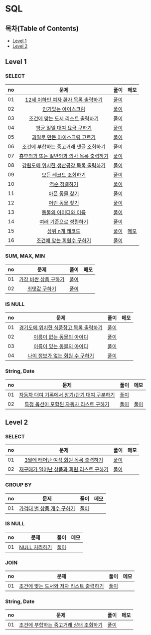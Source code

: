 # SQL

## 목차(Table of Contents)

- [Level 1](#level-1)
- [Level 2](#level-2)

## Level 1

### SELECT
| no | 문제 | 풀이 | 메모 |
|:--:|:--:|:--:|:--:|
| 01 | [12세 이하인 여자 환자 목록 출력하기](https://school.programmers.co.kr/learn/courses/30/lessons/132201?language=mysql) | [풀이](./Level%201/12세%20이하인%20여자%20환자%20목록%20출력하기/solution.sql) |  |
| 02 | [인기있는 아이스크림](https://school.programmers.co.kr/learn/courses/30/lessons/133024?language=mysql) | [풀이](./Level%201/인기있는%20아이스크림/solution.sql) |  |
| 03 | [조건에 맞는 도서 리스트 출력하기](https://school.programmers.co.kr/learn/courses/30/lessons/144853?language=mysql) | [풀이](./Level%201/조건에%20맞는%20도서%20리스트%20출력하기/solution.sql) |  |
| 04 | [평균 일일 대여 요금 구하기](https://school.programmers.co.kr/learn/courses/30/lessons/151136?language=mysql) | [풀이](./Level%201/평균%20일일%20대여%20요금%20구하기/solution.sql) |  |
| 05 | [과일로 만든 아이스크림 고르기](https://school.programmers.co.kr/learn/courses/30/lessons/133025?language=mysql) | [풀이](./Level%201/과일로%20만든%20아이스크림%20고르기/solution.sql) |  |
| 06 | [조건에 부합하는 중고거래 댓글 조회하기](https://school.programmers.co.kr/learn/courses/30/lessons/164673?language=mysql) | [풀이](./Level%201/조건에%20부합하는%20중고거래%20댓글%20조회하기/solution.sql) |  |
| 07 | [흉부외과 또는 일반외과 의사 목록 출력하기](https://school.programmers.co.kr/learn/courses/30/lessons/132203?language=mysql) | [풀이](./Level%201/흉부외과%20또는%20일반외과%20의사%20목록%20출력하기/solution.sql) |  |
| 08 | [강원도에 위치한 생산공장 목록 출력하기](https://school.programmers.co.kr/learn/courses/30/lessons/131112?language=mysql) | [풀이](./Level%201/강원도에%20위치한%20생산공장%20목록%20출력하기/solution.sql) |  |
| 09 | [모든 레코드 조회하기](https://school.programmers.co.kr/learn/courses/30/lessons/59034?language=mysql) | [풀이](./Level%201/모든%20레코드%20조회하기/solution.sql) |  |
| 10 | [역순 정렬하기](https://school.programmers.co.kr/learn/courses/30/lessons/59035?language=mysql) | [풀이](./Level%201/역순%20정렬하기/solution.sql) |  |
| 11 | [아픈 동물 찾기](https://school.programmers.co.kr/learn/courses/30/lessons/59036?language=mysql) | [풀이](./Level%201/아픈%20동물%20찾기/solution.sql) |  |
| 12 | [어린 동물 찾기](https://school.programmers.co.kr/learn/courses/30/lessons/59037?language=mysql) | [풀이](./Level%201/어린%20동물%20찾기/solution.sql) |  |
| 13 | [동물의 아이디와 이름](https://school.programmers.co.kr/learn/courses/30/lessons/59403?language=mysql) | [풀이](./Level%201/동물의%20아이디와%20이름/solution.sql) |  |
| 14 | [여러 기준으로 정렬하기](https://school.programmers.co.kr/learn/courses/30/lessons/59404?language=mysql) | [풀이](./Level%201/여러%20기준으로%20정렬하기/solution.sql) |  |
| 15 | [상위 n개 레코드](https://school.programmers.co.kr/learn/courses/30/lessons/59405?language=mysql) | [풀이](./Level%201/상위%20n개%20레코드/solution.sql) | [메모](./Level%201/상위%20n개%20레코드/memo.md) |
| 16 | [조건에 맞는 회원수 구하기](https://school.programmers.co.kr/learn/courses/30/lessons/131535?language=mysql) | [풀이](./Level%201/조건에%20맞는%20회원수%20구하기/solution.sql) |  |

### SUM, MAX, MIN
| no | 문제 | 풀이 | 메모 |
|:--:|:--:|:--:|:--:|
| 01 | [가장 비싼 상품 구하기](https://school.programmers.co.kr/learn/courses/30/lessons/131697?language=mysql) | [풀이](./Level%201/가장%20비싼%20상품%20구하기/solution.sql) |  |
| 02 | [최댓값 구하기](https://school.programmers.co.kr/learn/courses/30/lessons/59415?language=mysql) | [풀이](./Level%201/최댓값%20구하기/solution.sql) |  |

### IS NULL
| no | 문제 | 풀이 | 메모 |
|:--:|:--:|:--:|:--:|
| 01 | [경기도에 위치한 식품창고 목록 출력하기](https://school.programmers.co.kr/learn/courses/30/lessons/131114?language=mysql) | [풀이](./Level%201/경기도에%20위치한%20식품창고%20목록%20출력하기/solution.sql) |  |
| 02 | [이름이 없는 동물의 아이디](https://school.programmers.co.kr/learn/courses/30/lessons/59039?language=mysql) | [풀이](./Level%201/이름이%20없는%20동물의%20아이디/solution.sql) |  |
| 03 | [이름이 있는 동물의 아이디](https://school.programmers.co.kr/learn/courses/30/lessons/59407?language=mysql) | [풀이](./Level%201/이름이%20있는%20동물의%20아이디/solution.sql) |  |
| 04 | [나이 정보가 없는 회원 수 구하기](https://school.programmers.co.kr/learn/courses/30/lessons/131528?language=mysql) | [풀이](./Level%201/나이%20정보가%20없는%20회원%20수%20구하기/solution.sql) |  |

### String, Date
| no | 문제 | 풀이 | 메모 |
|:--:|:--:|:--:|:--:|
| 01 | [자동차 대여 기록에서 장기/단기 대여 구분하기](https://school.programmers.co.kr/learn/courses/30/lessons/151138?language=mysql) | [풀이](./Level%201/자동차%20대여%20기록에서%20장기%20단기%20대여%20구분하기/solution.sql) |  |
| 02 | [특정 옵션이 포함된 자동차 리스트 구하기](https://school.programmers.co.kr/learn/courses/30/lessons/157343?language=mysql) | [풀이](./Level%201/특정%20옵션이%20포함된%20자동차%20리스트%20구하기/solution.sql) | [풀이](./Level%201/특정%20옵션이%20포함된%20자동차%20리스트%20구하기/memo.md) |

## Level 2

### SELECT
| no | 문제 | 풀이 | 메모 |
|:--:|:--:|:--:|:--:|
| 01 | [3월에 태어난 여성 회원 목록 출력하기](https://school.programmers.co.kr/learn/courses/30/lessons/131120?language=mysql) | [풀이](./Level%202/3월에%20태어난%20여성%20회원%20목록%20출력하기/solution.sql) |  |
| 02 | [재구매가 일어난 상품과 회원 리스트 구하기](https://school.programmers.co.kr/learn/courses/30/lessons/131536?language=mysql) | [풀이](./Level%202/재구매가%20일어난%20상품과%20회원%20리스트%20구하기/solution.sql) |  |

### GROUP BY
| no | 문제 | 풀이 | 메모 |
|:--:|:--:|:--:|:--:|
| 01 | [가격대 별 상품 개수 구하기](https://school.programmers.co.kr/learn/courses/30/lessons/131530?language=mysql) | [풀이](./Level%202/가격대%20별%20상품%20개수%20구하기/solution.sql) |  |

### IS NULL
| no | 문제 | 풀이 | 메모 |
|:--:|:--:|:--:|:--:|
| 01 | [NULL 처리하기](https://school.programmers.co.kr/learn/courses/30/lessons/59410?language=mysql) | [풀이](./Level%202/NULL%20처리하기/solution.sql) |  |

### JOIN
| no | 문제 | 풀이 | 메모 |
|:--:|:--:|:--:|:--:|
| 01 | [조건에 맞는 도서와 저자 리스트 출력하기](https://school.programmers.co.kr/learn/courses/30/lessons/144854?language=mysql) | [풀이](./Level%202/조건에%20맞는%20도서와%20저자%20리스트%20출력하기/solution.sql) |  |

### String, Date
| no | 문제 | 풀이 | 메모 |
|:--:|:--:|:--:|:--:|
| 01 | [조건에 부합하는 중고거래 상태 조회하기](https://school.programmers.co.kr/learn/courses/30/lessons/164672?language=mysql) | [풀이](./Level%202/조건에%20부합하는%20중고거래%20상태%20조회하기/solution.sql) |  |

